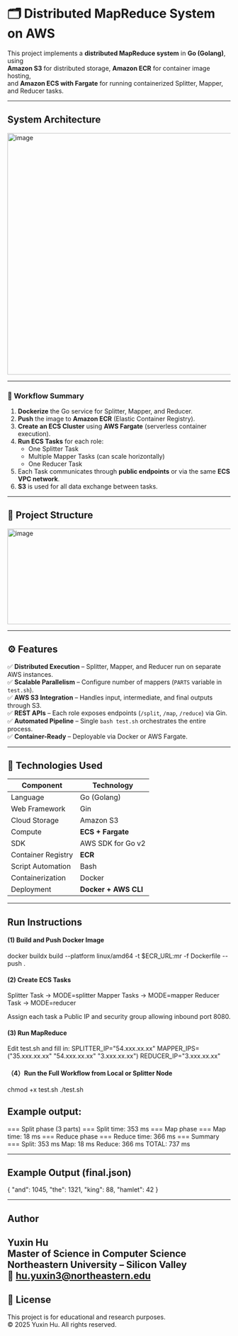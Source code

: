 # 🗂️ Distributed MapReduce System on AWS

This project implements a **distributed MapReduce system** in **Go (Golang)**, using  
**Amazon S3** for distributed storage, **Amazon ECR** for container image hosting,  
and **Amazon ECS with Fargate** for running containerized Splitter, Mapper, and Reducer tasks.

---

## System Architecture
<img width="561" height="546" alt="image" src="https://github.com/user-attachments/assets/7dc1949d-4f23-47d0-a47f-7a82cf5bdff6" />


---
### 🧩 Workflow Summary
1. **Dockerize** the Go service for Splitter, Mapper, and Reducer.  
2. **Push** the image to **Amazon ECR** (Elastic Container Registry).  
3. **Create an ECS Cluster** using **AWS Fargate** (serverless container execution).  
4. **Run ECS Tasks** for each role:
   - One Splitter Task
   - Multiple Mapper Tasks (can scale horizontally)
   - One Reducer Task
5. Each Task communicates through **public endpoints** or via the same **ECS VPC network**.
6. **S3** is used for all data exchange between tasks.

---

## 🧱 Project Structure
<img width="635" height="216" alt="image" src="https://github.com/user-attachments/assets/2f798850-2866-47a5-a214-d27877c76965" />

---

## ⚙️ Features

✅ **Distributed Execution** – Splitter, Mapper, and Reducer run on separate AWS instances.  
✅ **Scalable Parallelism** – Configure number of mappers (`PARTS` variable in `test.sh`).  
✅ **AWS S3 Integration** – Handles input, intermediate, and final outputs through S3.  
✅ **REST APIs** – Each role exposes endpoints (`/split`, `/map`, `/reduce`) via Gin.  
✅ **Automated Pipeline** – Single `bash test.sh` orchestrates the entire process.  
✅ **Container-Ready** – Deployable via Docker or AWS Fargate.

---

## 🧰 Technologies Used

| Component         | Technology          |
|-------------------|---------------------|
| Language          | Go (Golang)         |
| Web Framework     | Gin                 |
| Cloud Storage     | Amazon S3           |
| Compute           | **ECS + Fargate**   |
| SDK               | AWS SDK for Go v2   |
| Container Registry| **ECR**             |
| Script Automation | Bash                |
| Containerization  | Docker              |
| Deployment        | **Docker + AWS CLI**|

---

## Run Instructions

#### (1) Build and Push Docker Image
docker buildx build --platform linux/amd64 -t $ECR_URL:mr -f Dockerfile --push .

#### (2) Create ECS Tasks
Splitter Task → MODE=splitter
Mapper Tasks → MODE=mapper
Reducer Task → MODE=reducer

Assign each task a Public IP and security group allowing inbound port 8080.

#### (3) Run MapReduce
Edit test.sh and fill in:
SPLITTER_IP="54.xxx.xx.xx"
MAPPER_IPS=("35.xxx.xx.xx" "54.xxx.xx.xx" "3.xxx.xx.xx")
REDUCER_IP="3.xxx.xx.xx"


#### （4）Run the Full Workflow from Local or Splitter Node

chmod +x test.sh
./test.sh


## Example output:
=== Split phase (3 parts) ===
Split time: 353 ms
=== Map phase ===
Map time: 18 ms
=== Reduce phase ===
Reduce time: 366 ms
=== Summary ===
Split:  353 ms
Map:    18 ms
Reduce: 366 ms
TOTAL:  737 ms

---

## Example Output (final.json)

{
  "and": 1045,
  "the": 1321,
  "king": 88,
  "hamlet": 42
}

---

## Author

**Yuxin Hu**  
Master of Science in Computer Science  
**Northeastern University – Silicon Valley**  
📧 hu.yuxin3@northeastern.edu  
---

## 🧩 License

This project is for educational and research purposes.  
© 2025 Yuxin Hu. All rights reserved.
